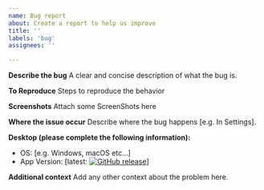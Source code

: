 ```yaml
---
name: Bug report
about: Create a report to help us improve
title: ''
labels: 'bug'
assignees: ''

---
```


**Describe the bug**
A clear and concise description of what the bug is.

**To Reproduce**
Steps to reproduce the behavior

**Screenshots**
Attach some ScreenShots here

**Where the issue occur**
Describe where the bug happens [e.g. In Settings].

**Desktop (please complete the following information):**
 - OS: [e.g. Windows, macOS etc...]
 - App Version: [latest: [![GitHub release](https://img.shields.io/github/v/release/Play-Epik-Inc/Taskify-Business?color=009dff)](https://github.com/Play-Epik-Inc/Taskify-Business/releases/latest)]

**Additional context**
Add any other context about the problem here.
